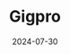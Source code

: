 ---  
layout: startup_page  
title: "Gigpro"  
id: "gigpro.com"  
permalink: "/gigprogigpro.com07302024/"  
website: "https://www.gigpro.com"  
funding_round: "Series A"  
funding_amount: "$16M"  
investors: "Foundry, Stage 1 Ventures, Stage 2 Capital, Detroit Venture Partners"  
about: "Gigpro is an on-demand labor marketplace connecting businesses in the hospitality industry with skilled independent professionals. It addresses staffing shortages and high employee turnover by providing a platform for real-time connections, offering additional income and career opportunities for workers while helping businesses fill labor gaps. The platform also serves as a sourcing tool for permanent hires."  
markets: "Hospitality"  
hq: "Charleston, South Carolina, United States"  
founded_year: "2021"  
linkedin: "https://www.linkedin.com/company/gigproworks"  
twitter: ""  
instagram: ""  
facebook: ""  
crunchbase: "https://www.crunchbase.com/organization/gigpro-44ff"  
pitchbook: "https://pitchbook.com/profiles/company/458337-61"  

date_display: "30-Jul-2024"  
date: "2024-07-30"

# SEO Optimization  
meta_title: "Gigpro - Series A Funding ($16M)"  
meta_description: "Gigpro, Gigpro is an on-demand labor marketplace connecting businesses in the hospitality industry with skilled independent professionals. It addresses staffi..."  
meta_keywords: "Gigpro, Hospitality, Series A funding"  
canonical_url: "https://startup.projectstartups.com/gigprogigpro.com07302024/"  
---